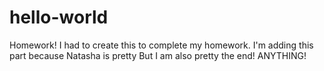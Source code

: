 # hello-world
Homework!
I had to create this to complete my homework.
I'm adding this part because Natasha is pretty
But I am also pretty
the end!
ANYTHING!
